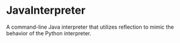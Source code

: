 JavaInterpreter
===============

A command-line Java interpreter that utilizes reflection to mimic the behavior of the Python interpreter. 